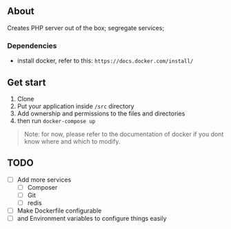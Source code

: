 ## About
  Creates PHP server out of the box; segregate services;

### Dependencies
  * install docker, refer to this: `https://docs.docker.com/install/`

## Get start
  1. Clone
  2. Put your application inside `/src` directory
  3. Add ownership and permissions to the files and directories
  4. then run `docker-compose up`
> Note: for now, please refer to the documentation of docker if you dont know where and which to modify.

## TODO
- [ ] Add more services
    - [ ] Composer
    - [ ] Git
    - [ ] redis
- [ ] Make Dockerfile configurable
- [ ] and Environment variables to configure things easily